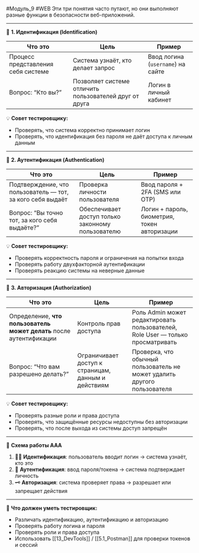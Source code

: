 #Модуль_9 #WEB
Эти три понятия часто путают, но они выполняют разные функции в безопасности веб-приложений.

---

🔹 **1. Идентификация (Identification)**

|Что это|Цель|Пример|
|---|---|---|
|Процесс представления себя системе|Система узнаёт, кто делает запрос|Ввод логина (`username`) на сайте|
|Вопрос: “Кто вы?”|Позволяет системе отличить пользователей друг от друга|Логин в личный кабинет|

💡 **Совет тестировщику:**

- Проверять, что система корректно принимает логин
- Проверять, что идентификация без пароля не даёт доступа к личным данным

---

🔹 **2. Аутентификация (Authentication)**

|Что это|Цель|Пример|
|---|---|---|
|Подтверждение, что пользователь — тот, за кого себя выдаёт|Проверка личности пользователя|Ввод пароля + 2FA (SMS или OTP)|
|Вопрос: “Вы точно тот, за кого себя выдаёте?”|Обеспечивает доступ только законному пользователю|Логин + пароль, биометрия, токен авторизации|

💡 **Совет тестировщику:**

- Проверять корректность пароля и ограничения на попытки входа
- Проверять работу двухфакторной аутентификации
- Проверять реакцию системы на неверные данные

---

🔹 **3. Авторизация (Authorization)**

|Что это|Цель|Пример|
|---|---|---|
|Определение, **что пользователь может делать** после аутентификации|Контроль прав доступа|Роль Admin может редактировать пользователей, Role User — только просматривать|
|Вопрос: “Что вам разрешено делать?”|Ограничивает доступ к страницам, данным и действиям|Проверка, что обычный пользователь не может удалить другого пользователя|

💡 **Совет тестировщику:**

- Проверять разные роли и права доступа
- Проверять, что защищённые ресурсы недоступны без авторизации
- Проверять, что после выхода из системы доступ запрещён

---

🔄 **Схема работы AAA**

1. 🧑‍💻 **Идентификация**: пользователь вводит логин → система узнаёт, кто это
2. 🔐 **Аутентификация**: ввод пароля/токена → система подтверждает личность
3. 🗝️ **Авторизация**: система проверяет права → разрешает или запрещает действия
---

🎯 **Что должен уметь тестировщик:**

- Различать идентификацию, аутентификацию и авторизацию
- Проверять работу логина и пароля
- Проверять роли и права доступа
- Использовать [[13_DevTools]] / [[5.1_Postman]] для проверки токенов и сессий